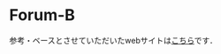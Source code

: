 # Forum-B

参考・ベースとさせていただいたwebサイトは[こちら](https://denkenmusic.com/php%e3%81%a8mariadbmysql%e3%81%ae%e5%9f%ba%e7%a4%8e%e2%91%a4%e3%80%8c%e6%8e%b2%e7%a4%ba%e6%9d%bf%e3%82%92%e5%ae%8c%e6%88%90%e3%81%95%e3%81%9b%e3%81%a6%e3%81%bf%e3%82%88%e3%81%86%e3%80%8d2%e3%83%9a/)です．
